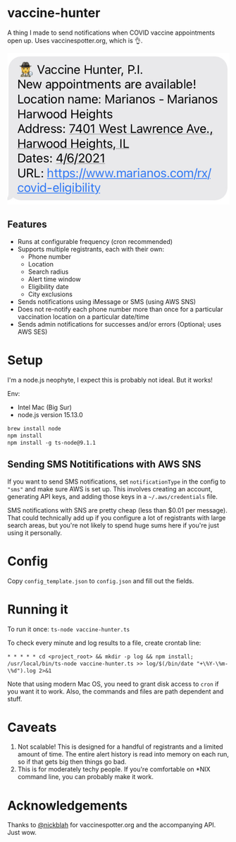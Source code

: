 # vaccine-hunter
A thing I made to send notifications when COVID vaccine appointments open up. Uses vaccinespotter.org, which is 👌.

![Vaccine hunter SMS message example](text_example.jpg)

## Features
 - Runs at configurable frequency (cron recommended)
 - Supports multiple registrants, each with their own:
   - Phone number
   - Location
   - Search radius
   - Alert time window
   - Eligibility date
   - City exclusions
 - Sends notifications using iMessage or SMS (using AWS SNS)
 - Does not re-notify each phone number more than once for a particular vaccination location on a particular date/time
 - Sends admin notifications for successes and/or errors (Optional; uses AWS SES)

# Setup
I'm a node.js neophyte, I expect this is probably not ideal. But it works! 

Env:
 - Intel Mac (Big Sur)
 - node.js version 15.13.0

```
brew install node
npm install
npm install -g ts-node@9.1.1
```

## Sending SMS Notitifications with AWS SNS
If you want to send SMS notifications, set `notificationType` in the config to `"sms"` and make sure AWS is set up. This involves creating an account, generating API keys, and adding those keys in a `~/.aws/credentials` file.

SMS notifications with SNS are pretty cheap (less than $0.01 per message). That could technically add up if you configure a lot of registrants with large search areas, but you're not likely to spend huge sums here if you're just using it personally.

# Config
Copy `config_template.json` to `config.json` and fill out the fields.

# Running it
To run it once: `ts-node vaccine-hunter.ts`

To check every minute and log results to a file, create crontab line:
```
* * * * * cd <project_root> && mkdir -p log && npm install; /usr/local/bin/ts-node vaccine-hunter.ts >> log/$(/bin/date "+\%Y-\%m-\%d").log 2>&1
```
Note that using modern Mac OS, you need to grant disk access to `cron` if you want it to work. Also, the commands and files are path dependent and stuff.

# Caveats
 1. Not scalable! This is designed for a handful of registrants and a limited amount of time. The entire alert history is read into memory on each run, so if that gets big then things go bad.
 2. This is for moderately techy people. If you're comfortable on *NIX command line, you can probably make it work.

# Acknowledgements
Thanks to [@nickblah](https://twitter.com/nickblah) for vaccinespotter.org and the accompanying API. Just wow.
